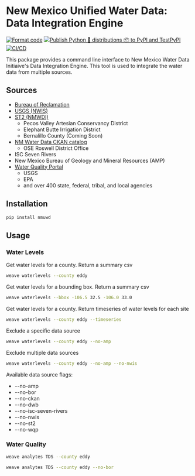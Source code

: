 # New Mexico Unified Water Data: Data Integration Engine
[![Format code](https://github.com/DataIntegrationGroup/PyWeaver/actions/workflows/format_code.yml/badge.svg?branch=main)](https://github.com/DataIntegrationGroup/PyWeaver/actions/workflows/format_code.yml)
[![Publish Python 🐍 distributions 📦 to PyPI and TestPyPI](https://github.com/DataIntegrationGroup/PyWeaver/actions/workflows/publish-to-pypi.yml/badge.svg)](https://github.com/DataIntegrationGroup/PyWeaver/actions/workflows/publish-to-pypi.yml)
[![CI/CD](https://github.com/DataIntegrationGroup/PyWeaver/actions/workflows/cicd.yml/badge.svg)](https://github.com/DataIntegrationGroup/PyWeaver/actions/workflows/cicd.yml)

This package provides a command line interface to New Mexico Water Data Initiaive's Data Integration Engine. This tool is used to integrate the water data from multiple sources.


## Sources
 - [Bureau of Reclamation](https://data.usbr.gov/) 
 - [USGS (NWIS)](https://waterdata.usgs.gov/nwis)
 - [ST2 (NMWDI)](https://st2.newmexicowaterdata.org/FROST-Server/v1.1/)
   - Pecos Valley Artesian Conservancy District
   - Elephant Butte Irrigation District
   - Bernalillo County (Coming Soon)
 - [NM Water Data CKAN catalog](https://catalog.newmexicowaterdata.org/)
   - OSE Roswell District Office
 - ISC Seven Rivers
 - New Mexico Bureau of Geology and Mineral Resources (AMP)
 - [Water Quality Portal](https://www.waterqualitydata.us/)
   - USGS
   - EPA
   - and over 400 state, federal, tribal, and local agencies

## Installation

```bash
pip install nmuwd
```

## Usage
### Water Levels

Get water levels for a county. Return a summary csv
```bash
weave waterlevels --county eddy
```
Get water levels for a bounding box. Return a summary csv
```bash
weave waterlevels --bbox -106.5 32.5 -106.0 33.0
```


Get water levels for a county. Return timeseries of water levels for each site
```bash
weave waterlevels --county eddy --timeseries
```

Exclude a specific data source
```bash
weave waterlevels --county eddy --no-amp
```

Exclude multiple data sources
```bash
weave waterlevels --county eddy --no-amp --no-nwis
```

Available data source flags:
 - --no-amp
 - --no-bor
 - --no-ckan
 - --no-dwb
 - --no-isc-seven-rivers
 - --no-nwis
 - --no-st2
 - --no-wqp



### Water Quality
```bash
weave analytes TDS --county eddy
```
```bash
weave analytes TDS --county eddy --no-bor
```
